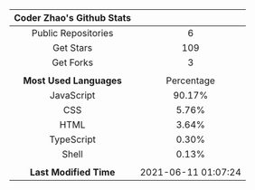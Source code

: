 | **Coder Zhao's Github Stats** | |
|:-:|:-:|
| Public Repositories | 6 |
| Get Stars | 109 |
| Get Forks | 3 |
| | |
| **Most Used Languages** | Percentage |
| JavaScript | 90.17% |
| CSS | 5.76% |
| HTML | 3.64% |
| TypeScript | 0.30% |
| Shell | 0.13% |
| | |
| **Last Modified Time** | 2021-06-11 01:07:24 |